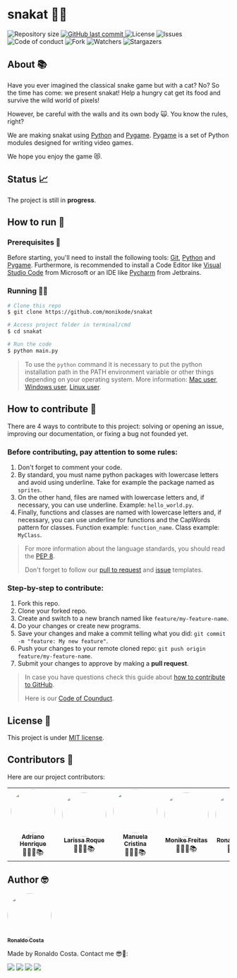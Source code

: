 # snakat 🐍😾

<p style="text-align: left;">
    <img alt="Repository size" src="https://img.shields.io/github/repo-size/monikode/snakat">
    <a href="https://github.com/monikode/snakat/commits/main">
        <img alt="GitHub last commit" src="https://img.shields.io/github/last-commit/monikode/snakat">
    </a>
    <img alt="License" src="https://img.shields.io/badge/license-MIT-brightgreen">
    <img alt="Issues" src="https://img.shields.io/github/issues/monikode/snakat">
    <img alt="Code of conduct" src="https://img.shields.io/badge/Contributor%20Covenant-2.1-4baaaa.svg">
    <img alt="Fork" src="https://img.shields.io/github/forks/monikode/snakat?style=social">
    <img alt="Watchers" src="https://img.shields.io/github/watchers/monikode/snakat?style=social">
    <img alt="Stargazers" src="https://img.shields.io/github/stars/monikode/snakat?style=social">
</p>

## About 📚

Have you ever imagined the classical snake game but with a cat? No? So the time has come: we present snakat! Help a hungry cat get its food and survive the wild world of pixels! 

However, be careful with the walls and its own body 🙀. You know the rules, right?

We are making snakat using [Python](https://www.python.org/) and [Pygame](https://www.pygame.org/). [Pygame](https://www.pygame.org/) is a set of Python modules designed for writing video games. 

We hope you enjoy the game 😻.

## Status 📈

The project is still in **progress**.

## How to run 🚀

### Prerequisites 📔

Before starting, you'll need to install the following tools: [Git](https://git-scm.com), [Python](https://www.python.org/) and [Pygame](https://www.pygame.org/). Furthermore, is recommended to install a Code Editor like [Visual Studio Code](https://code.visualstudio.com/) from Microsoft or an IDE like [Pycharm](https://www.jetbrains.com/pt-br/pycharm/download/#section=windows) from Jetbrains.

### Running 👨‍💻

```bash
# Clone this repo
$ git clone https://github.com/monikode/snakat

# Access project folder in terminal/cmd
$ cd snakat

# Run the code
$ python main.py
```
>  To use the `python` command it is necessary to put the python installation path in the PATH environment variable or other things depending on your operating system. More information: [Mac user](https://python-docs.readthedocs.io/en/latest/starting/install3/osx.html), [Windows user](https://www.educative.io/edpresso/err-python-is-not-recognized-as-an-internal-or-external-command), [Linux user](https://linoxide.com/fix-bash-python-command-not-found-error/).

## How to contribute 🧐

There are 4 ways to contribute to this project: solving or opening an issue, improving our documentation, or fixing a bug not founded yet.

### Before contributing, pay attention to some rules:

1. Don't forget to comment your code.
2. By standard, you must name python packages with lowercase letters and avoid using underline. Take for example the package named as `sprites`.
3. On the other hand, files are named with lowercase letters and, if necessary, you can use underline. Example: `hello_world.py`.
4. Finally, functions and classes are named with lowercase letters and, if necessary, you can use underline for functions and the CapWords pattern for classes. Function example: `function_name`. Class example: `MyClass`.

> For more information about the language standards, you should read the [PEP 8](https://www.python.org/dev/peps/pep-0008/).
> 
> Don't forget to follow our [pull to request](https://github.com/monikode/snakat/blob/main/docs/pull_request_template.md) and [issue](https://github.com/monikode/snakat/blob/main/.github/ISSUE_TEMPLATE/issue_template.md) templates.

### Step-by-step to contribute:

1. Fork this repo.
2. Clone your forked repo.
3. Create and switch to a new branch named like `feature/my-feature-name`.
4. Do your changes or create new programs.
5. Save your changes and make a commit telling what you did: `git commit -m "feature: My new feature"`.
6. Push your changes to your remote cloned repo: `git push origin feature/my-feature-name`.
7. Submit your changes to approve by making a **pull request**.
> In case you have questions check this guide about [how to contribute to GitHub](https://github.com/firstcontributions/first-contributions).
>
> Here is our [Code of Counduct](https://github.com/monikode/snakat/blob/main/docs/CODE_OF_CONDUCT.md).

## License 📝 

This project is under [MIT license](https://github.com/monikode/snakat/blob/main/docs/LICENSE).

## Contributors 🤝

Here are our project contributors:

<table>
    <tr>
        <td style="text-align: center;"><a href="https://github.com/Adriano-Henrique-de-Souza-Andrade"><img style="border-radius: 50%;" src="https://github.com/Adriano-Henrique-de-Souza-Andrade.png" width="100px;" alt=""/><br /><sub><b>Adriano Henrique</b></sub></a><br /><a>👨🏻‍🎓📚</a></td>
        <td style="text-align: center;"><a href="https://github.com/LarissaRoqueCarvalho"><img style="border-radius: 50%;" src="https://github.com/LarissaRoqueCarvalho.png" width="100px;" alt=""/><br /><sub><b>Larissa Roque</b></sub></a><br /><a>👩🏻‍🎓📚</a></td>
        <td style="text-align: center;"><a href="https://github.com/manupbastos"><img style="border-radius: 50%;" src="https://github.com/manupbastos.png" width="100px;" alt=""/><br /><sub><b>Manuela Cristina</b></sub></a><br />👩🏻‍🎓📚</a></td>
        <td style="text-align: center;"><a href="https://github.com/monikode"><img style="border-radius: 50%;" src="https://github.com/monikode.png" width="100px;" alt=""/><br /><sub><b>Monike Freitas</b></sub></a><br /><a>👩🏻‍🎓📚</a></td>
        <td style="text-align: center;"><a href="https://github.com/ronaldocoding"><img style="border-radius: 50%;" src="https://github.com/ronaldocoding.png" width="100px;" alt=""/><br /><sub><b>Ronaldo Costa</b></sub></a><br /><a>👨🏻‍🎓📚</a></td>
    </tr>
</table>

## Author 🤓

<a href="https://github.com/ronaldocoding">
 <img style="border-radius: 50%;" src="https://github.com/ronaldocoding.png" width="100px;" alt=""/>
 <br />
 <sub><b>Ronaldo Costa</b></sub>
</a>

Made by Ronaldo Costa. Contact me 😎🖖:

<a href = "mailto:ronaldocosta.developer@gmail.com"><img src="https://img.shields.io/badge/-Gmail-%23333?style=for-the-badge&logo=gmail&logoColor=white" target="_blank"></a>
<a href="https://www.linkedin.com/in/ronaldocoding" target="_blank"><img src="https://img.shields.io/badge/-LinkedIn-%230077B5?style=for-the-badge&logo=linkedin&logoColor=white" target="_blank"></a>
<a href="https://instagram.com/ronaldocoding" target="_blank"><img src="https://img.shields.io/badge/-Instagram-%23E4405F?style=for-the-badge&logo=instagram&logoColor=white" target="_blank"></a>
<a href="https://twitter.com/ronaldocoding" target="_blank"><img src="https://img.shields.io/badge/Twitter-1DA1F2?style=for-the-badge&logo=twitter&logoColor=white" target="_blank"></a>

